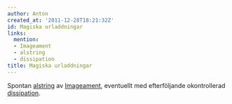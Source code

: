 ```yaml
---
author: Anton
created_at: '2011-12-28T18:21:32Z'
id: Magiska urladdningar
links:
  mention:
  - Imageament
  - alstring
  - dissipation
title: Magiska urladdningar
---
```


Spontan [alstring] av [Imageament], eventuellt med efterföljande okontrollerad [dissipation].

  [alstring]: alstring
  [Imageament]: Imageament
  [dissipation]: dissipation
